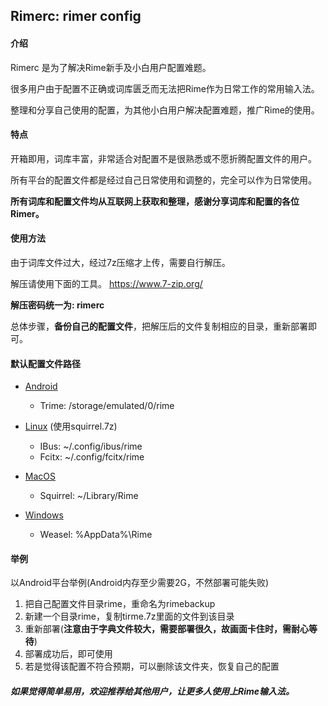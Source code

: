 ## Rimerc: rimer config

#### 介绍

Rimerc 是为了解决Rime新手及小白用户配置难题。

很多用户由于配置不正确或词库匮乏而无法把Rime作为日常工作的常用输入法。

整理和分享自己使用的配置，为其他小白用户解决配置难题，推广Rime的使用。

#### 特点

开箱即用，词库丰富，非常适合对配置不是很熟悉或不愿折腾配置文件的用户。

所有平台的配置文件都是经过自己日常使用和调整的，完全可以作为日常使用。

**所有词库和配置文件均从互联网上获取和整理，感谢分享词库和配置的各位Rimer。**

#### 使用方法

由于词库文件过大，经过7z压缩才上传，需要自行解压。

解压请使用下面的工具。
https://www.7-zip.org/

**解压密码统一为: rimerc**

总体步骤，**备份自己的配置文件**，把解压后的文件复制相应的目录，重新部署即可。

#### 默认配置文件路径

- [Android](https://github.com/osfans/trime)
  - Trime: /storage/emulated/0/rime

- [Linux](https://github.com/rime/ibus-rime) (使用squirrel.7z)

  - IBus: ~/.config/ibus/rime
  - Fcitx: ~/.config/fcitx/rime

- [MacOS](https://github.com/rime/squirrel)

  - Squirrel: ~/Library/Rime

- [Windows](https://github.com/rime/weasel)

  - Weasel: %AppData%\Rime

#### 举例

以Android平台举例(Android内存至少需要2G，不然部署可能失败)

1. 把自己配置文件目录rime，重命名为rimebackup
2. 新建一个目录rime，复制tirme.7z里面的文件到该目录
3. 重新部署(**注意由于字典文件较大，需要部署很久，故画面卡住时，需耐心等待**)
4. 部署成功后，即可使用
5. 若是觉得该配置不符合预期，可以删除该文件夹，恢复自己的配置

##### 如果觉得简单易用，欢迎推荐给其他用户，让更多人使用上Rime输入法。
